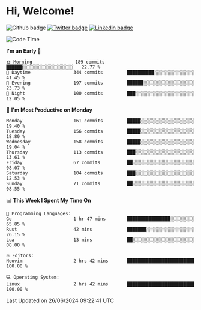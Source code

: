   # Hi, Welcome!
  ![Github badge](https://img.shields.io/github/followers/kraken-afk.svg?style=social&label=Follow&maxAge=2592000)
  [![Twitter badge](https://img.shields.io/badge/-Twitter-00acee?style=flat-square&logo=Twitter&logoColor=white)](https://twitter.com/trshppl)
  [![Linkedin badge](https://img.shields.io/badge/LinkedIn-0077B5?style=flat-square&logo=linkedin&logoColor=white)](https://www.linkedin.com/in/noveanrer)
<!--START_SECTION:waka-->
![Code Time](http://img.shields.io/badge/Code%20Time-234%20hrs%2047%20mins-blue)

**I'm an Early 🐤** 

```text
🌞 Morning                189 commits         ██████░░░░░░░░░░░░░░░░░░░   22.77 % 
🌆 Daytime                344 commits         ██████████░░░░░░░░░░░░░░░   41.45 % 
🌃 Evening                197 commits         ██████░░░░░░░░░░░░░░░░░░░   23.73 % 
🌙 Night                  100 commits         ███░░░░░░░░░░░░░░░░░░░░░░   12.05 % 
```
📅 **I'm Most Productive on Monday** 

```text
Monday                   161 commits         █████░░░░░░░░░░░░░░░░░░░░   19.40 % 
Tuesday                  156 commits         █████░░░░░░░░░░░░░░░░░░░░   18.80 % 
Wednesday                158 commits         █████░░░░░░░░░░░░░░░░░░░░   19.04 % 
Thursday                 113 commits         ███░░░░░░░░░░░░░░░░░░░░░░   13.61 % 
Friday                   67 commits          ██░░░░░░░░░░░░░░░░░░░░░░░   08.07 % 
Saturday                 104 commits         ███░░░░░░░░░░░░░░░░░░░░░░   12.53 % 
Sunday                   71 commits          ██░░░░░░░░░░░░░░░░░░░░░░░   08.55 % 
```


📊 **This Week I Spent My Time On** 

```text
💬 Programming Languages: 
Go                       1 hr 47 mins        ████████████████░░░░░░░░░   65.85 % 
Rust                     42 mins             ███████░░░░░░░░░░░░░░░░░░   26.15 % 
Lua                      13 mins             ██░░░░░░░░░░░░░░░░░░░░░░░   08.00 % 

🔥 Editors: 
Neovim                   2 hrs 42 mins       █████████████████████████   100.00 % 

💻 Operating System: 
Linux                    2 hrs 42 mins       █████████████████████████   100.00 % 
```


 Last Updated on 26/06/2024 09:22:41 UTC
<!--END_SECTION:waka-->